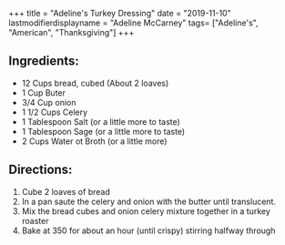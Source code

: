 +++
title = "Adeline's Turkey Dressing"
date = "2019-11-10"
lastmodifierdisplayname = "Adeline McCarney"
tags= ["Adeline's", "American", "Thanksgiving"]
+++

## Ingredients:

* 12 Cups bread, cubed (About 2 loaves)
* 1 Cup Buter
* 3/4 Cup onion
* 1 1/2 Cups Celery
* 1 Tablespoon Salt (or a little more to taste)
* 1 Tablespoon Sage (or a little more to taste)
* 2 Cups Water ot Broth (or a little more)

## Directions:
1. Cube  2 loaves of bread
1. In a pan saute the celery and onion with the butter until translucent.
1. Mix the bread cubes and onion celery mixture together in a turkey roaster
1. Bake at 350 for about an hour (until crispy) stirring halfway through
